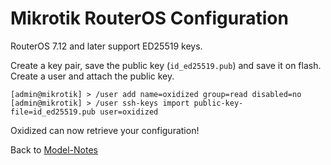 # Mikrotik RouterOS Configuration

RouterOS 7.12 and later support ED25519 keys. 

Create a key pair, save the public key (``id_ed25519.pub``) and save it on flash. Create a user
and attach the public key.

```text
[admin@mikrotik] > /user add name=oxidized group=read disabled=no
[admin@mikrotik] > /user ssh-keys import public-key-file=id_ed25519.pub user=oxidized
```

Oxidized can now retrieve your configuration!

Back to [Model-Notes](README.md)
